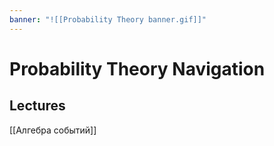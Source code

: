 ```yaml
---
banner: "![[Probability Theory banner.gif]]"
---
```

# Probability Theory Navigation

## Lectures

[[Алгебра событий]]